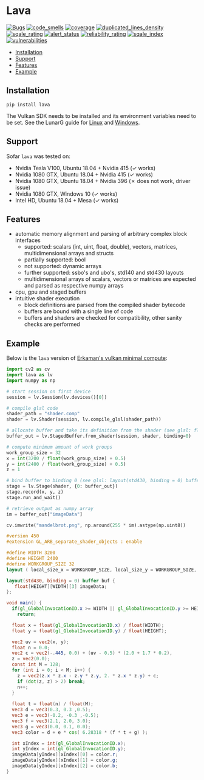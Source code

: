 # Lava

[![Bugs](https://badges.mldsc.de/osanj.lava-bugs.svg)](https://badges.mldsc.de/osanj.lava-bugs.svg)
[![code_smells](https://badges.mldsc.de/osanj.lava-code_smells.svg)](https://badges.mldsc.de/osanj.lava-code_smells.svg)
[![coverage](https://badges.mldsc.de/osanj.lava-coverage.svg)](https://badges.mldsc.de/osanj.lava-coverage.svg)
[![duplicated_lines_density](https://badges.mldsc.de/osanj.lava-duplicated_lines_density.svg)](https://badges.mldsc.de/osanj.lava-duplicated_lines_density.svg)
[![sqale_rating](https://badges.mldsc.de/osanj.lava-sqale_rating.svg)](https://badges.mldsc.de/osanj.lava-sqale_rating.svg)
[![alert_status](https://badges.mldsc.de/osanj.lava-alert_status.svg)](https://badges.mldsc.de/osanj.lava-alert_status.svg)
[![reliability_rating](https://badges.mldsc.de/osanj.lava-reliability_rating.svg)](https://badges.mldsc.de/osanj.lava-reliability_rating.svg)
[![sqale_index](https://badges.mldsc.de/osanj.lava-sqale_index.svg)](https://badges.mldsc.de/osanj.lava-sqale_index.svg)
[![vulnerabilities](https://badges.mldsc.de/osanj.lava-vulnerabilities.svg)](https://badges.mldsc.de/osanj.lava-vulnerabilities.svg)

* [Installation](#installation)
* [Support](#support)
* [Features](#features)
* [Example](#example)


## Installation

```
pip install lava
```

The Vulkan SDK needs to be installed and its environment variables need to be set.
See the LunarG guide for [Linux](https://vulkan.lunarg.com/doc/view/1.1.85.0/linux/getting_started.html) and [Windows](https://vulkan.lunarg.com/doc/view/1.1.85.0/windows/getting_started.html).

## Support

Sofar `lava` was tested on:
* Nvidia Tesla V100, Ubuntu 18.04 + Nvidia 415 (✓ works)
* Nvidia 1080 GTX, Ubuntu 18.04 + Nvidia 415 (✓ works)
* Nvidia 1080 GTX, Ubuntu 18.04 + Nvidia 396 (✗ does not work, driver issue)
* Nvidia 1080 GTX, Windows 10 (✓ works)
* Intel HD, Ubuntu 18.04 + Mesa (✓ works)


## Features

* automatic memory alignment and parsing of arbitrary complex block interfaces
  * supported: scalars (int, uint, float, double), vectors, matrices, multidimensional arrays and structs
  * partially supported: bool
  * not supported: dynamic arrays
  * further supported: ssbo's and ubo's, std140 and std430 layouts
  * multidimensional arrays of scalars, vectors or matrices are expected and parsed as respective numpy arrays
* cpu, gpu and staged buffers
* intuitive shader execution
  * block definitions are parsed from the compiled shader bytecode
  * buffers are bound with a single line of code
  * buffers and shaders are checked for compatibility, other sanity checks are performed


## Example

Below is the `lava` version of [Erkaman's vulkan minimal compute](https://github.com/Erkaman/vulkan_minimal_compute):

```python
import cv2 as cv
import lava as lv
import numpy as np

# start session on first device
session = lv.Session(lv.devices()[0])

# compile glsl code
shader_path = "shader.comp"
shader = lv.Shader(session, lv.compile_glsl(shader_path))

# allocate buffer and take its definition from the shader (see glsl: float[HEIGHT][WIDTH][3] imageData)
buffer_out = lv.StagedBuffer.from_shader(session, shader, binding=0)

# compute minimum amount of work groups
work_group_size = 32
x = int(3200 / float(work_group_size) + 0.5)
y = int(2400 / float(work_group_size) + 0.5)
z = 1

# bind buffer to binding 0 (see glsl: layout(std430, binding = 0) buffer buf)
stage = lv.Stage(shader, {0: buffer_out})
stage.record(x, y, z)
stage.run_and_wait()

# retrieve output as numpy array
im = buffer_out["imageData"]

cv.imwrite("mandelbrot.png", np.around(255 * im).astype(np.uint8))
```

```glsl
#version 450
#extension GL_ARB_separate_shader_objects : enable

#define WIDTH 3200
#define HEIGHT 2400
#define WORKGROUP_SIZE 32
layout ( local_size_x = WORKGROUP_SIZE, local_size_y = WORKGROUP_SIZE, local_size_z = 1 ) in;

layout(std430, binding = 0) buffer buf {
   float[HEIGHT][WIDTH][3] imageData;
};

void main() {
  if(gl_GlobalInvocationID.x >= WIDTH || gl_GlobalInvocationID.y >= HEIGHT)
    return;

  float x = float(gl_GlobalInvocationID.x) / float(WIDTH);
  float y = float(gl_GlobalInvocationID.y) / float(HEIGHT);

  vec2 uv = vec2(x, y);
  float n = 0.0;
  vec2 c = vec2(-.445, 0.0) + (uv - 0.5) * (2.0 + 1.7 * 0.2),
  z = vec2(0.0);
  const int M = 128;
  for (int i = 0; i < M; i++) {
    z = vec2(z.x * z.x - z.y * z.y, 2. * z.x * z.y) + c;
    if (dot(z, z) > 2) break;
    n++;
  }
  
  float t = float(n) / float(M);
  vec3 d = vec3(0.3, 0.3 ,0.5);
  vec3 e = vec3(-0.2, -0.3 ,-0.5);
  vec3 f = vec3(2.1, 2.0, 3.0);
  vec3 g = vec3(0.0, 0.1, 0.0);
  vec3 color = d + e * cos( 6.28318 * (f * t + g) );

  int xIndex = int(gl_GlobalInvocationID.x);
  int yIndex = int(gl_GlobalInvocationID.y);
  imageData[yIndex][xIndex][0] = color.r;
  imageData[yIndex][xIndex][1] = color.g;
  imageData[yIndex][xIndex][2] = color.b;
}
```
